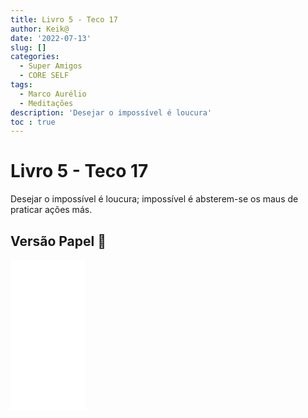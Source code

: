 ```yaml
---
title: Livro 5 - Teco 17
author: Keik@
date: '2022-07-13'
slug: []
categories:
  - Super Amigos
  - CORE SELF
tags:
  - Marco Aurélio
  - Meditações
description: 'Desejar o impossível é loucura'
toc : true
---
```


# Livro 5 - Teco 17

Desejar o impossível é loucura; impossível é absterem-se os maus de praticar ações más.


## Versão Papel :book:
<iframe style="width:120px;height:240px;" marginwidth="0" marginheight="0" scrolling="no" frameborder="0" src="//ws-na.amazon-adsystem.com/widgets/q?ServiceVersion=20070822&OneJS=1&Operation=GetAdHtml&MarketPlace=BR&source=ss&ref=as_ss_li_til&ad_type=product_link&tracking_id=mundodekeika-20&language=pt_BR&marketplace=amazon&region=BR&placement=B092FVY4BB&asins=B092FVY4BB&linkId=37c5ec14221f61f811029aa88b520891&show_border=true&link_opens_in_new_window=true"></iframe>